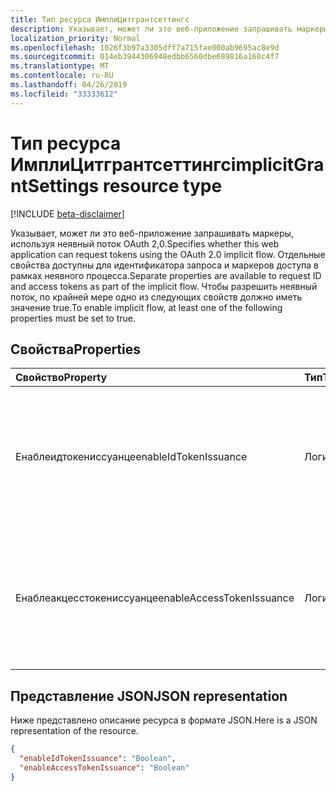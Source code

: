 ```yaml
---
title: Тип ресурса ИмплиЦитгрантсеттингс
description: Указывает, может ли это веб-приложение запрашивать маркеры, используя неявный поток OAuth 2,0. Отдельные свойства доступны для идентификатора запроса и маркеров доступа в рамках неявного процесса. Чтобы разрешить неявный поток, по крайней мере одно из следующих свойств должно иметь значение true.
localization_priority: Normal
ms.openlocfilehash: 1026f3b97a3305dff7a715fae000ab9695ac8e9d
ms.sourcegitcommit: 014eb3944306948edbb6560dbe689816a168c4f7
ms.translationtype: MT
ms.contentlocale: ru-RU
ms.lasthandoff: 04/26/2019
ms.locfileid: "33333612"
---
```

# <a name="implicitgrantsettings-resource-type"></a><span data-ttu-id="efca7-105">Тип ресурса ИмплиЦитгрантсеттингс</span><span class="sxs-lookup"><span data-stu-id="efca7-105">implicitGrantSettings resource type</span></span>

[!INCLUDE [beta-disclaimer](../../includes/beta-disclaimer.md)]

<span data-ttu-id="efca7-106">Указывает, может ли это веб-приложение запрашивать маркеры, используя неявный поток OAuth 2,0.</span><span class="sxs-lookup"><span data-stu-id="efca7-106">Specifies whether this web application can request tokens using the OAuth 2.0 implicit flow.</span></span> <span data-ttu-id="efca7-107">Отдельные свойства доступны для идентификатора запроса и маркеров доступа в рамках неявного процесса.</span><span class="sxs-lookup"><span data-stu-id="efca7-107">Separate properties are available to request ID and access tokens as part of the implicit flow.</span></span> <span data-ttu-id="efca7-108">Чтобы разрешить неявный поток, по крайней мере одно из следующих свойств должно иметь значение true.</span><span class="sxs-lookup"><span data-stu-id="efca7-108">To enable implicit flow, at least one of the following properties must be set to true.</span></span>

## <a name="properties"></a><span data-ttu-id="efca7-109">Свойства</span><span class="sxs-lookup"><span data-stu-id="efca7-109">Properties</span></span>

| <span data-ttu-id="efca7-110">Свойство</span><span class="sxs-lookup"><span data-stu-id="efca7-110">Property</span></span> | <span data-ttu-id="efca7-111">Тип</span><span class="sxs-lookup"><span data-stu-id="efca7-111">Type</span></span> | <span data-ttu-id="efca7-112">Описание</span><span class="sxs-lookup"><span data-stu-id="efca7-112">Description</span></span> |
|:---------|:-----|:------------|
|<span data-ttu-id="efca7-113">Енаблеидтокениссуанце</span><span class="sxs-lookup"><span data-stu-id="efca7-113">enableIdTokenIssuance</span></span>| <span data-ttu-id="efca7-114">Логический</span><span class="sxs-lookup"><span data-stu-id="efca7-114">Boolean</span></span> | <span data-ttu-id="efca7-115">Указывает, может ли это веб-приложение запрашивать маркер идентификатора с помощью неявного потока OAuth 2,0.</span><span class="sxs-lookup"><span data-stu-id="efca7-115">Specifies whether this web application can request an ID token using the OAuth 2.0 implicit flow.</span></span>|
|<span data-ttu-id="efca7-116">Енаблеакцесстокениссуанце</span><span class="sxs-lookup"><span data-stu-id="efca7-116">enableAccessTokenIssuance</span></span>| <span data-ttu-id="efca7-117">Логический</span><span class="sxs-lookup"><span data-stu-id="efca7-117">Boolean</span></span> | <span data-ttu-id="efca7-118">Указывает, может ли это веб-приложение запрашивать маркер доступа с помощью неявного потока OAuth 2,0.</span><span class="sxs-lookup"><span data-stu-id="efca7-118">Specifies whether this web application can request an access token using the OAuth 2.0 implicit flow.</span></span>|

## <a name="json-representation"></a><span data-ttu-id="efca7-119">Представление JSON</span><span class="sxs-lookup"><span data-stu-id="efca7-119">JSON representation</span></span>
<span data-ttu-id="efca7-120">Ниже представлено описание ресурса в формате JSON.</span><span class="sxs-lookup"><span data-stu-id="efca7-120">Here is a JSON representation of the resource.</span></span>
<!-- {
  "blockType": "resource",
  "keyProperty": "id",
  "@odata.type": "microsoft.graph.implicitGrantSettings"
}-->
```json
{
  "enableIdTokenIssuance": "Boolean",
  "enableAccessTokenIssuance": "Boolean"
}

```
